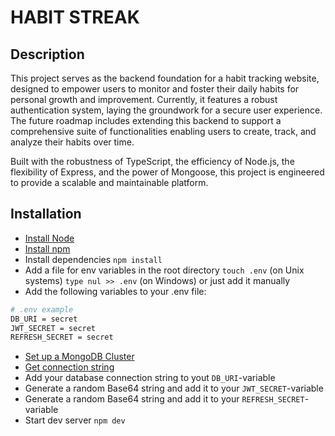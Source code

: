# HABIT STREAK

## Description

This project serves as the backend foundation for a habit tracking website, designed to empower users to monitor and foster their daily habits for personal growth and improvement. Currently, it features a robust authentication system, laying the groundwork for a secure user experience. The future roadmap includes extending this backend to support a comprehensive suite of functionalities enabling users to create, track, and analyze their habits over time.

Built with the robustness of TypeScript, the efficiency of Node.js, the flexibility of Express, and the power of Mongoose, this project is engineered to provide a scalable and maintainable platform.

## Installation

- [Install Node](https://nodejs.org/en)
- [Install npm](https://docs.npmjs.com/downloading-and-installing-node-js-and-npm)
- Install dependencies `npm install`
- Add a file for env variables in the root directory `touch .env` (on Unix systems) `type nul >> .env` (on Windows) or just add it manually
- Add the following variables to your .env file:

```bash
# .env example
DB_URI = secret
JWT_SECRET = secret
REFRESH_SECRET = secret
```

- [Set up a MongoDB Cluster](https://www.mongodb.com/docs/guides/atlas/cluster/)
- [Get connection string](https://www.mongodb.com/docs/guides/atlas/connection-string/)
- Add your database connection string to yout `DB_URI`-variable
- Generate a random Base64 string and add it to your `JWT_SECRET`-variable
- Generate a random Base64 string and add it to your `REFRESH_SECRET`-variable
- Start dev server `npm dev`
